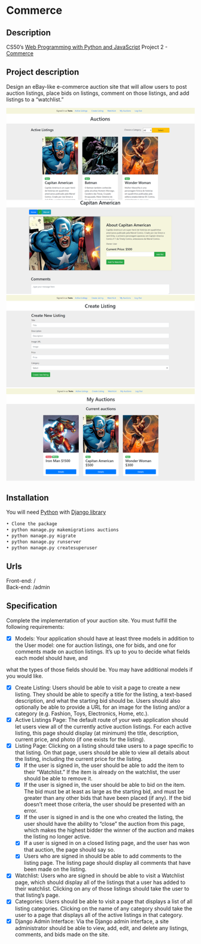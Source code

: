# Commerce
## Description
CS50’s [Web Programming with Python and JavaScript](https://cs50.harvard.edu/web/2020/) Project 2 - [Commerce](https://cs50.harvard.edu/web/2020/projects/2/commerce)

## Project description
Design an eBay-like e-commerce auction site that will allow users to post auction listings, place bids on listings, comment on those listings, and add listings to a “watchlist.”

![Home](./prints/home.png)
![Listing](./prints/listing.png)
![Create](./prints/create.png)
![Auctions](./prints/auctions.png)


## Installation
You will need [Python](https://www.python.org/) with [Django library](https://www.djangoproject.com/)  
```
• Clone the package  
• python manage.py makemigrations auctions  
• python manage.py migrate  
• python manage.py runserver  
• python manage.py createsuperuser
```

## Urls
Front-end: /  
Back-end: /admin

## Specification
Complete the implementation of your auction site. You must fulfill the following requirements:
- [X] Models: Your application should have at least three models in addition to the User model: one for auction listings, one for bids, and one for comments made on auction listings. It’s up to you to decide what fields each model should have, and 

what the types of those fields should be. You may have additional models if you would like.
- [X] Create Listing: Users should be able to visit a page to create a new listing. They should be able to specify a title for the listing, a text-based description, and what the starting bid should be. Users should also optionally be able to provide a URL for an image for the listing and/or a category (e.g. Fashion, Toys, Electronics, Home, etc.).
- [X] Active Listings Page: The default route of your web application should let users view all of the currently active auction listings. For each active listing, this page should display (at minimum) the title, description, current price, and photo (if one exists for the listing).
- [X] Listing Page: Clicking on a listing should take users to a page specific to that listing. On that page, users should be able to view all details about the listing, including the current price for the listing.
  - [X] If the user is signed in, the user should be able to add the item to their “Watchlist.” If the item is already on the watchlist, the user should be able to remove it.
  - [X] If the user is signed in, the user should be able to bid on the item. The bid must be at least as large as the starting bid, and must be greater than any other bids that have been placed (if any). If the bid doesn’t meet those criteria, the user should be presented with an error.
  - [X] If the user is signed in and is the one who created the listing, the user should have the ability to “close” the auction from this page, which makes the highest bidder the winner of the auction and makes the listing no longer active.
  - [X] If a user is signed in on a closed listing page, and the user has won that auction, the page should say so.
  - [X] Users who are signed in should be able to add comments to the listing page. The listing page should display all comments that have been made on the listing.
- [X] Watchlist: Users who are signed in should be able to visit a Watchlist page, which should display all of the listings that a user has added to their watchlist. Clicking on any of those listings should take the user to that listing’s page.
- [X] Categories: Users should be able to visit a page that displays a list of all listing categories. Clicking on the name of any category should take the user to a page that displays all of the active listings in that category.
- [X] Django Admin Interface: Via the Django admin interface, a site administrator should be able to view, add, edit, and delete any listings, comments, and bids made on the site.
